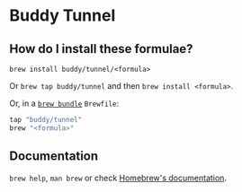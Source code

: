 # Buddy Tunnel

## How do I install these formulae?

`brew install buddy/tunnel/<formula>`

Or `brew tap buddy/tunnel` and then `brew install <formula>`.

Or, in a [`brew bundle`](https://github.com/Homebrew/homebrew-bundle) `Brewfile`:

```ruby
tap "buddy/tunnel"
brew "<formula>"
```

## Documentation

`brew help`, `man brew` or check [Homebrew's documentation](https://docs.brew.sh).

